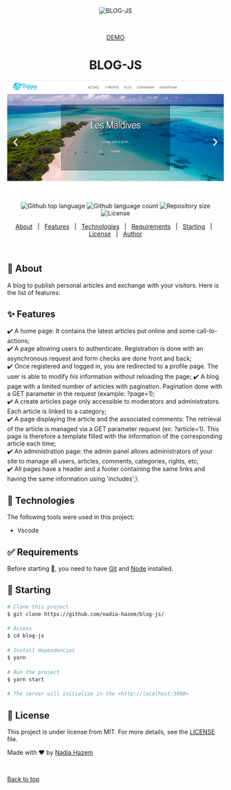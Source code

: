 
<div align="center" id="top"> 
  <img src="./.github/app.gif" alt="BLOG-JS" />

  &#xa0;

  <a href="https://nadia-hazem.students-laplateforme.io/blog-js/index.php" target="_blank"> DEMO </a>
</div>

<h1 align="center">BLOG-JS</h1>


<p align="center">
<img src="https://github.com/nadia-hazem/blog-js/blob/67b4c551425a4eb6bfdc20e6cb140494752b6808/screenshot.jpg">
</p>


<p align="center">
	
  <img alt="Github top language" src="[https://img.shields.io/badge/Php-7.4.26-#56BEB8](https://img.shields.io/packagist/dependency-v/nadia-hazem/blog-js/php-7.4.26?style=for-the-badge)">
  <img alt="Github language count" src="https://img.shields.io/github/languages/count/https://github.com/nadia-hazem/blog-js/?color=56BEB8">
  <img alt="Repository size" src="https://img.shields.io/github/repo-size/https://github.com/nadia-hazem/blog-js/?color=56BEB8">
  <img alt="License" src="https://img.shields.io/github/license/https://github.com/nadia-hazem/blog-js/?color=56BEB8">
  <!-- <img alt="Github issues" src="https://img.shields.io/github/issues/https://github.com/nadia-hazem/blog-js/?color=56BEB8" /> -->
  <!-- <img alt="Github forks" src="https://img.shields.io/github/forks/https://github.com/nadia-hazem/blog-js/?color=56BEB8" /> -->
  <!-- <img alt="Github stars" src="https://img.shields.io/github/stars/https://github.com/nadia-hazem/blog-js/?color=56BEB8" /> -->
</p>

<!-- Status -->

<!-- <h4 align="center"> 
	🚧  BLOG-JS 🚀 Under construction...  🚧
</h4> 

<hr> -->

<p align="center">
  <a href="#dart-about">About</a> &#xa0; | &#xa0; 
  <a href="#sparkles-features">Features</a> &#xa0; | &#xa0;
  <a href="#rocket-technologies">Technologies</a> &#xa0; | &#xa0;
  <a href="#white_check_mark-requirements">Requirements</a> &#xa0; | &#xa0;
  <a href="#checkered_flag-starting">Starting</a> &#xa0; | &#xa0;
  <a href="#memo-license">License</a> &#xa0; | &#xa0;
  <a href="https://github.com//https://github.com/nadia-hazem" target="_blank">Author</a>
</p>

<br>

## :dart: About ##

A blog to publish personal articles and exchange with your visitors. Here is the list of features:


## :sparkles: Features ##

:heavy_check_mark: A home page: It contains the latest articles put online and some call-to-actions;\
:heavy_check_mark: A page allowing users to authenticate. Registration is done with an asynchronous request and form checks are done front and back;\
:heavy_check_mark: Once registered and logged in, you are redirected to a profile page. The user is able to modify his information without reloading the page\;
:heavy_check_mark: A blog page with a limited number of articles with pagination. Pagination done with a GET parameter in the request (example: ?page=1);\
:heavy_check_mark: A create articles page only accessible to moderators and administrators. Each article is linked to a category;\
:heavy_check_mark: A page displaying the article and the associated comments: The retrieval of the article is managed via a GET parameter request (ex: ?article=1). This page is therefore a template filled with the information of the corresponding article each time;\
:heavy_check_mark: An administration page: the admin panel allows administrators of your site to manage all users, articles, comments, categories, rights, etc;\
:heavy_check_mark: All pages have a header and a footer containing the same links and having the same information using 'includes';\


## :rocket: Technologies ##

The following tools were used in this project:

- Vscode

## :white_check_mark: Requirements ##

Before starting :checkered_flag:, you need to have [Git](https://git-scm.com) and [Node](https://nodejs.org/en/) installed.

## :checkered_flag: Starting ##

```bash
# Clone this project
$ git clone https://github.com/nadia-hazem/blog-js/

# Access
$ cd blog-js

# Install dependencies
$ yarn

# Run the project
$ yarn start

# The server will initialize in the <http://localhost:3000>
```

## :memo: License ##

This project is under license from MIT. For more details, see the [LICENSE](LICENSE) file.


Made with :heart: by <a href="https://github.com/nadia-hazem" target="_blank">Nadia Hazem</a>

&#xa0;

<a href="#top">Back to top</a>
